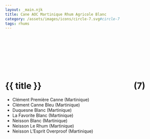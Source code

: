 ```yaml
---
layout: _main.njk
title: Cane AOC Martinique Rhum Agricole Blanc
category: /assets/images/icons/circle-7.svg#circle-7
tags: rhums
---
```

<!-- markdownlint-disable MD025 -->
# {{ title }}<icon-l space="1em"><span class="with-icon"><svg class="icon"><use href="/assets/images/icons/circle-7.svg#circle-7"></use></svg><span class="sr-only">(7)</span></span></icon-l>
<!-- markdownlint-disable MD025 -->

* Clément Première Canne (Martinique)
* Clément Canne Bleu (Martinique)
* Duquesne Blanc (Martinique)
* La Favorite Blanc (Martinique)
* Neisson Blanc (Martinique)
* Neisson Le Rhum (Martinique)
* Neisson L&rsquo;Esprit Overproof (Martinique)
